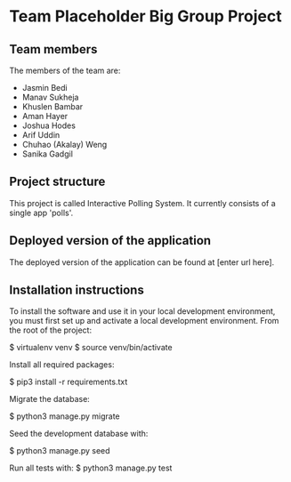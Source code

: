 # Team Placeholder Big Group Project

## Team members
The members of the team are:
 - Jasmin Bedi
 - Manav Sukheja
 - Khuslen Bambar
 - Aman Hayer
 - Joshua Hodes
 - Arif Uddin
 - Chuhao (Akalay) Weng
 - Sanika Gadgil


## Project structure
This project is called Interactive Polling System. It currently consists of a single app 'polls'.

## Deployed version of the application
The deployed version of the application can be found at [enter url here].

## Installation instructions
To install the software and use it in your local development environment, you must first set up and activate a local development environment. From the root of the project:

$ virtualenv venv
$ source venv/bin/activate


Install all required packages:

$ pip3 install -r requirements.txt


Migrate the database:

$ python3 manage.py migrate


Seed the development database with:

$ python3 manage.py seed


Run all tests with:
$ python3 manage.py test
